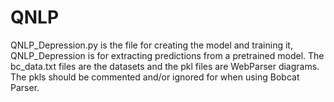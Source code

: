 # QNLP

QNLP_Depression.py is the file for creating the model and training it, QNLP_Depression is for extracting predictions from a pretrained model. The bc_data.txt files are the datasets and the pkl files are WebParser diagrams. The pkls should be commented and/or ignored for when using Bobcat Parser.
